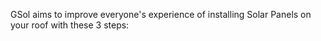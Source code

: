 GSol aims to improve everyone's experience of installing Solar Panels on your roof with these 3 steps: